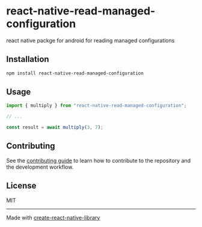 # react-native-read-managed-configuration
react native packge for android for reading managed configurations
## Installation

```sh
npm install react-native-read-managed-configuration
```

## Usage

```js
import { multiply } from "react-native-read-managed-configuration";

// ...

const result = await multiply(3, 7);
```

## Contributing

See the [contributing guide](CONTRIBUTING.md) to learn how to contribute to the repository and the development workflow.

## License

MIT

---

Made with [create-react-native-library](https://github.com/callstack/react-native-builder-bob)
